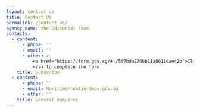 ```yaml
---
layout: contact_us
title: Contact Us
permalink: /contact-us/
agency_name: the Editorial Team
contacts:
  - content:
      - phone: ''
      - email: ''
      - other: >-
          <a href="https://form.gov.sg/#!/5f7bda276bb11a0011dae42b">Click here
          </a> to complete the form
    title: Subscribe
  - content:
      - phone: ''
      - email: MaritimeFrontier@mpa.gov.sg
      - other: ''
    title: General enquires
---
```

